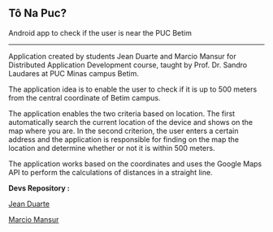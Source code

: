 Tô Na Puc?
----------
Android app to check if the user is near the PUC Betim

----------
Application created by students Jean Duarte and Marcio Mansur for Distributed Application Development course, taught by Prof. Dr. Sandro Laudares at PUC Minas campus Betim.

The application idea is to enable the user to check if it is up to 500 meters from the central coordinate of Betim campus.

The application enables the two criteria based on location. The first automatically search the current location of the device and shows on the map where you are. In the second criterion, the user enters a certain address and the application is responsible for finding on the map the location and determine whether or not it is within 500 meters.

The application works based on the coordinates and uses the Google Maps API to perform the calculations of distances in a straight line.

**Devs Repository :** 

[Jean Duarte](https://github.com/duartejean)

[Marcio Mansur](https://github.com/marciomansur)

